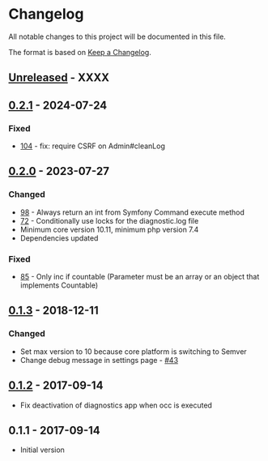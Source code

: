 # Changelog

All notable changes to this project will be documented in this file.

The format is based on [Keep a Changelog](http://keepachangelog.com/en/1.0.0/).

## [Unreleased] - XXXX

## [0.2.1] - 2024-07-24

### Fixed

- [104](https://github.com/owncloud/diagnostics/pull/104) - fix: require CSRF on Admin#cleanLog

## [0.2.0] - 2023-07-27

### Changed

- [98](https://github.com/owncloud/diagnostics/pull/98) - Always return an int from Symfony Command execute method
- [72](https://github.com/owncloud/diagnostics/pull/72) - Conditionally use locks for the diagnostic.log file
- Minimum core version 10.11, minimum php version 7.4
- Dependencies updated

### Fixed
- [85](https://github.com/owncloud/diagnostics/pull/85) - Only inc if countable (Parameter must be an array or an object that implements Countable)

## [0.1.3] - 2018-12-11

### Changed

- Set max version to 10 because core platform is switching to Semver
- Change debug message in settings page - [#43](https://github.com/owncloud/diagnostics/issues/43)

## [0.1.2] - 2017-09-14

 - Fix deactivation of diagnostics app when occ is executed

## 0.1.1 - 2017-09-14

 - Initial version

[Unreleased]: https://github.com/owncloud/diagnostics/compare/v0.2.1...master
[0.2.1]: https://github.com/owncloud/diagnostics/compare/v0.2.0...v0.2.1
[0.2.0]: https://github.com/owncloud/diagnostics/compare/v0.1.3...v0.2.0
[0.1.3]: https://github.com/owncloud/diagnostics/compare/v0.1.2...v0.1.3
[0.1.2]: https://github.com/owncloud/diagnostics/compare/v0.1.1...v0.1.2


